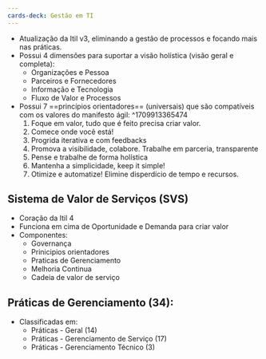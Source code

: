 ```yaml
---
cards-deck: Gestão em TI
---
```


- Atualização da Itil v3, eliminando a gestão de processos e focando mais nas práticas.
- Possui 4 dimensões para suportar a visão holística (visão geral e completa):
	- Organizações e Pessoa
	- Parceiros e Fornecedores
	- Informação e Tecnologia
	- Fluxo de Valor e Processos
- Possui 7 ==princípios orientadores== (universais) que são compatíveis com os valores do manifesto ágil:
^1709913365474
	1. Foque em valor, tudo que é feito precisa criar valor.
	2. Comece onde você está!
	3. Progrida iterativa e com feedbacks
	4. Promova a visibilidade, colabore. Trabalhe em parceria, transparente
	5. Pense e trabalhe de forma holística
	6. Mantenha a simplicidade, keep it simple!
	7. Otimize e automatize! Elimine disperdício de tempo e recursos.

## Sistema de Valor de Serviços (SVS)
- Coração da Itil 4
- Funciona em cima de Oportunidade e Demanda para criar valor
- Componentes:
	- Governança
	- Prinicipios orientadores
	- Praticas de Gerenciamento
	- Melhoria Continua
	- Cadeia de valor de serviço

## Práticas de Gerenciamento (34):
- Classificadas em:
	- Práticas - Geral (14)
	- Práticas - Gerenciamento de Serviço (17)
	- Práticas - Gerenciamento Técnico (3)
